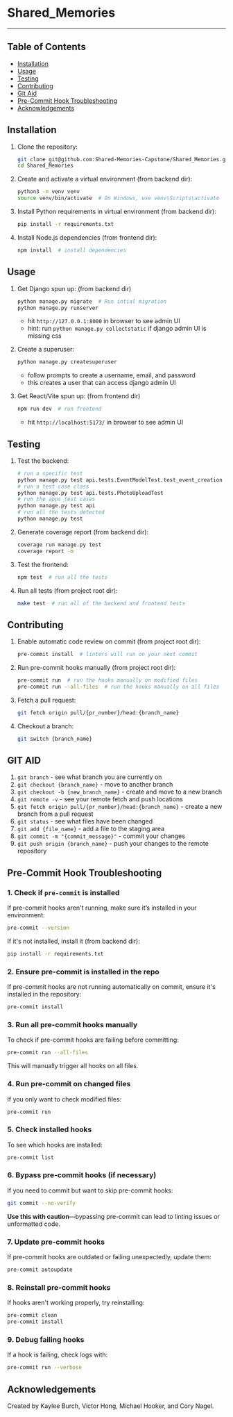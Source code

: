# Shared_Memories
---

## Table of Contents

- [Installation](#installation)
- [Usage](#usage)
- [Testing](#testing)
- [Contributing](#contributing)
- [Git Aid](#git-aid)
- [Pre-Commit Hook Troubleshooting](#pre-commit-hook-troubleshooting)
- [Acknowledgements](#acknowledgements)

## Installation

1. Clone the repository:

    ```bash
    git clone git@github.com:Shared-Memories-Capstone/Shared_Memories.git
    cd Shared_Memories
    ```

1. Create and activate a virtual environment (from backend dir):

    ```bash
    python3 -m venv venv
    source venv/bin/activate  # On Windows, use venv\Scripts\activate
    ```

1. Install Python requirements in virtual environment (from backend dir):

    ```bash
    pip install -r requirements.txt
    ```

1. Install Node.js dependencies (from frontend dir):

    ```bash
    npm install  # install dependencies
    ```

## Usage

1. Get Django spun up: (from backend dir)

    ```bash
    python manage.py migrate  # Run intial migration
    python manage.py runserver
    ```

    - hit `http://127.0.0.1:8000` in browser to see admin UI
    - hint: run `python manage.py collectstatic` if django admin UI is missing css

1. Create a superuser:

    ```bash
    python manage.py createsuperuser
    ```

    - follow prompts to create a username, email, and password
    - this creates a user that can access django admin UI

1. Get React/Vite spun up: (from frontend dir)

    ```bash
    npm run dev  # run frontend
    ```

    - hit `http://localhost:5173/` in browser to see admin UI

## Testing

1. Test the backend:

    ```bash
    # run a specific test
    python manage.py test api.tests.EventModelTest.test_event_creation
    # run a test case class
    python manage.py test api.tests.PhotoUploadTest
    # run the apps test cases
    python manage.py test api
    # run all the tests detected
    python manage.py test
    ```

1. Generate coverage report (from backend dir):

    ```bash
    coverage run manage.py test
    coverage report -m
    ```

1. Test the frontend:

    ```bash
    npm test  # run all the tests
    ```

1. Run all tests (from project root dir):

    ```bash
    make test  # run all of the backend and frontend tests
    ```

## Contributing

1. Enable automatic code review on commit (from project root dir):

    ```bash
    pre-commit install  # linters will run on your next commit
    ```

1. Run pre-commit hooks manually (from project root dir):

    ```bash
    pre-commit run  # run the hooks manually on modified files
    pre-commit run --all-files  # run the hooks manually on all files
    ```

1. Fetch a pull request:

    ```bash
    git fetch origin pull/{pr_number}/head:{branch_name}
    ```

1. Checkout a branch:

    ```bash
    git switch {branch_name}
    ```

## GIT AID

1. `git branch` - see what branch you are currently on
1. `git checkout {branch_name}` - move to another branch
1. `git checkout -b {new_branch_name}` - create and move to a new branch
1. `git remote -v` - see your remote fetch and push locations
1. `git fetch origin pull/{pr_number}/head:{branch_name}` - create a new branch from a pull request
1. `git status` - see what files have been changed
1. `git add {file_name}` - add a file to the staging area
1. `git commit -m "{commit_message}"` - commit your changes
1. `git push origin {branch_name}` - push your changes to the remote repository

## Pre-Commit Hook Troubleshooting

### 1. Check if `pre-commit` is installed

If pre-commit hooks aren't running, make sure it’s installed in your environment:
```bash
pre-commit --version
```
If it's not installed, install it (from backend dir):
```bash
pip install -r requirements.txt
```

### 2. Ensure pre-commit is installed in the repo

If pre-commit hooks are not running automatically on commit, ensure it's installed in the repository:
```bash
pre-commit install
```

### 3. Run all pre-commit hooks manually

To check if pre-commit hooks are failing before committing:
```bash
pre-commit run --all-files
```
This will manually trigger all hooks on all files.

### 4. Run pre-commit on changed files

If you only want to check modified files:
```bash
pre-commit run
```

### 5. Check installed hooks

To see which hooks are installed:
```bash
pre-commit list
```

### 6. Bypass pre-commit hooks (if necessary)

If you need to commit but want to skip pre-commit hooks:
```bash
git commit --no-verify
```
**Use this with caution**—bypassing pre-commit can lead to linting issues or unformatted code.

### 7. Update pre-commit hooks

If pre-commit hooks are outdated or failing unexpectedly, update them:
```bash
pre-commit autoupdate
```

### 8. Reinstall pre-commit hooks

If hooks aren't working properly, try reinstalling:
```bash
pre-commit clean
pre-commit install
```

### 9. Debug failing hooks

If a hook is failing, check logs with:
```bash
pre-commit run --verbose
```

## Acknowledgements

Created by Kaylee Burch, Victor Hong, Michael Hooker, and Cory Nagel.
